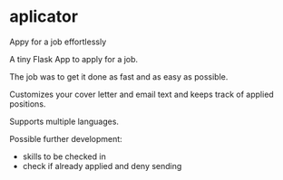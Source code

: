 # aplicator
Appy for a job effortlessly

A tiny Flask App to apply for a job.

The job was to get it done as fast and as easy as possible.

Customizes your cover letter and email text and keeps track of applied positions.

Supports multiple languages.

Possible further development:
- skills to be checked in
- check if already applied and deny sending

